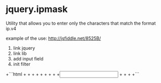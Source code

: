 jquery.ipmask
=============

Utility that allows you to enter only the characters that match the format ip.v4

example of the use: http://jsfiddle.net/8525B/

1. link jquery
2. link lib
3. add input field
4. init filter



+```html
+<html>
+<head>
+<meta content="text/html; charset=utf-8" http-equiv="content-type">
+<meta http-equiv='pragma' content='no-cache'>
+</head>
+<body>
+<script src="//ajax.googleapis.com/ajax/libs/jquery/1.10.2/jquery.min.js"></script>
+<script type="text/javascript" src="jquery.ipmask.v4.js"></script>
+<input type="text" name="" id="testip"/>
+<script type="text/javascript">
+    $('#testip').ipmask();
+</script>
+</body>
+</html>
+``` 




